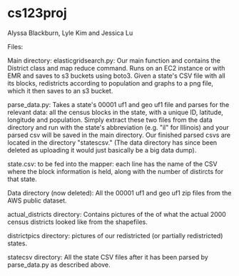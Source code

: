 # cs123proj
Alyssa Blackburn, Lyle Kim and Jessica Lu

Files: 

Main directory:
elasticgridsearch.py: Our main function and contains the District class and map reduce command. Runs on an EC2 instance or with EMR and saves to s3 buckets using boto3. Given a state's CSV file with all its blocks, redistricts according to population and graphs to a png file, which it then saves to an s3 bucket.
 
parse_data.py: Takes a state's 00001 uf1 and geo uf1 file and parses for the relevant data: all the census blocks in the state, with a unique ID, latitude, longitude and population. Simply extract these two files from the data directory and run with the state's abbreviation (e.g. "il" for Illinois) and your parsed csv will be saved in the main directory. Our finished parsed csvs are located in the directory "statescsv." (The data directory has since been deleted as uploading it would just basically be a big data dump).

state.csv:
to be fed into the mapper: each line has the name of the CSV where the block information is held, along with the number of distircts for that state.

Data directory (now deleted):
All the 00001 uf1 and geo uf1 zip files from the AWS public dataset. 

actual_districts directory: 
Contains pictures of the of what the actual 2000 census districts looked like from the shapefiles. 

districtpics directory: 
pictures of our redistricted (or partially redistricted) states. 

statecsv directory:
All the state CSV files after it has been parsed by parse_data.py as described above. 
